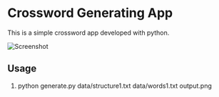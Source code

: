 # Crossword Generating App


This is a simple crossword app developed with python.


![Screenshot](otput.png)

## Usage

1. python generate.py data/structure1.txt data/words1.txt output.png 
